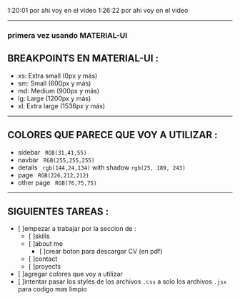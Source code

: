


1:20:01 por ahi voy en el video 
1:26:22 por ahi voy en el video 


---

### primera vez usando MATERIAL-UI

## BREAKPOINTS EN MATERIAL-UI :

- xs: Extra small (0px y más)
- sm: Small (600px y más)
- md: Medium (900px y más)
- lg: Large (1200px y más)
- xl: Extra large (1536px y más)


---

## COLORES QUE PARECE QUE VOY A UTILIZAR :


- sidebar 
``` RGB(31,41,55)``` 
- navbar 
``` RGB(255,255,255)``` 
- details 
``` rgb(144,24,134)```  with shadow ```rgb(25, 189, 243)``` 
- page 
``` RGB(226,212,212)``` 
- other page 
``` RGB(76,75,75)``` 

---


## SIGUIENTES TAREAS :

- [ ]empezar a trabajar por la seccion de :
    - [ ]skills
    - [ ]about me 
        - [ ]crear boton para descargar CV (en pdf)
    - [ ]contact
    - [ ]proyects
- [ ]agregar colores que voy a utilizar
- [ ]intentar pasar los styles de los archivos ```.css``` a solo los archivos ```.jsx``` para codigo mas limpio

